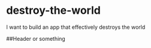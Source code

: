 # destroy-the-world
I want to build an app that effectively destroys the world

##Header or something
